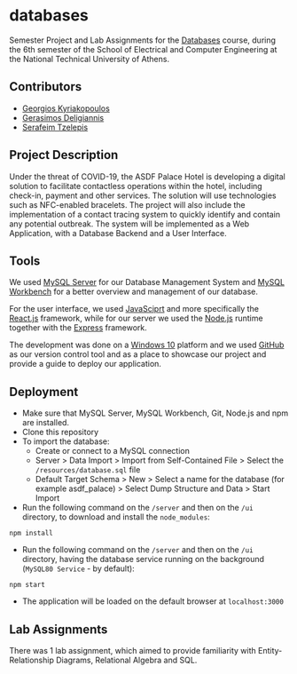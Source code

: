 # databases

Semester Project and Lab Assignments for the [Databases](https://www.ece.ntua.gr/en/undergraduate/courses/3123) course, during the 6th semester of the School of Electrical and Computer Engineering at the National Technical University of Athens.

## Contributors

- [Georgios Kyriakopoulos](https://github.com/geokyr)
- [Gerasimos Deligiannis](https://github.com/GerasimosDel)
- [Serafeim Tzelepis](https://github.com/sertze)

## Project Description

Under the threat of COVID-19, the ASDF Palace Hotel is developing a digital solution to facilitate contactless operations within the hotel, including check-in, payment and other services. The solution will use technologies such as NFC-enabled bracelets. The project will also include the implementation of a contact tracing system to quickly identify and contain any potential outbreak. The system will be implemented as a Web Application, with a Database Backend and a User Interface.

## Tools

We used [MySQL Server](https://dev.mysql.com/downloads/mysql/) for our Database Management System and [MySQL Workbench](https://www.mysql.com/products/workbench/) for a better overview and management of our database.

For the user interface, we used [JavaSciprt](https://www.javascript.com/) and more specifically the [React.js](https://reactjs.org/) framework, while for our server we used the [Node.js](https://nodejs.org/en/) runtime together with the [Express](http://expressjs.com/) framework.

The development was done on a [Windows 10](https://www.microsoft.com/en-us/software-download/windows10ISO) platform and we used [GitHub](https://github.com/) as our version control tool and as a place to showcase our project and provide a guide to deploy our application.

## Deployment

- Make sure that MySQL Server, MySQL Workbench, Git, Node.js and npm are installed.
- Clone this repository
- To import the database:
  - Create or connect to a MySQL connection
  - Server > Data Import > Import from Self-Contained File > Select the `/resources/database.sql` file
  - Default Target Schema > New > Select a name for the database (for example asdf_palace) > Select Dump Structure and Data > Start Import
- Run the following command on the `/server` and then on the `/ui` directory, to download and install the `node_modules`:
```
npm install
```
- Run the following command on the `/server` and then on the `/ui` directory, having the database service running on the background (`MySQL80 Service` - by default):
```
npm start
```
- The application will be loaded on the default browser at `localhost:3000`

## Lab Assignments

There was 1 lab assignment, which aimed to provide familiarity with Entity-Relationship Diagrams, Relational Algebra and SQL.
